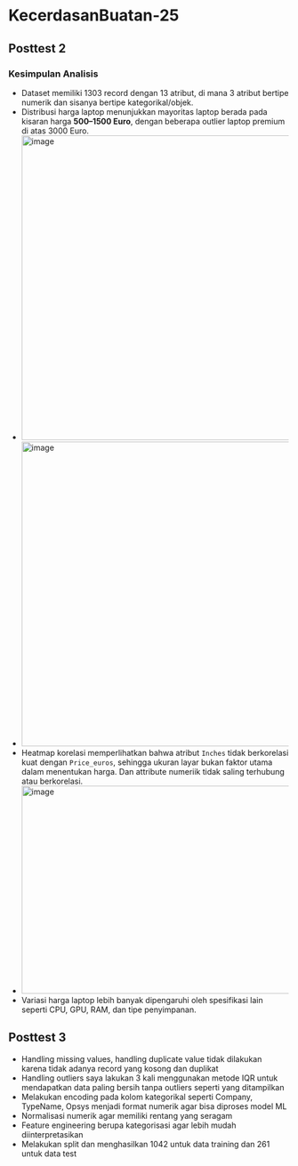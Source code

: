 # KecerdasanBuatan-25
## Posttest 2
### Kesimpulan Analisis
- Dataset memiliki 1303 record dengan 13 atribut, di mana 3 atribut bertipe numerik dan sisanya bertipe kategorikal/objek.
- Distribusi harga laptop menunjukkan mayoritas laptop berada pada kisaran harga **500–1500 Euro**, dengan beberapa outlier laptop premium di atas 3000 Euro.
- <img width="1187" height="548" alt="image" src="https://github.com/user-attachments/assets/4ba5546f-6cfb-487e-8c77-da3ea1b5bd29" />
- <img width="695" height="548" alt="image" src="https://github.com/user-attachments/assets/fe23c2a6-bc35-4460-99b7-95d4b2f01b34" />
- Heatmap korelasi memperlihatkan bahwa atribut `Inches` tidak berkorelasi kuat dengan `Price_euros`, sehingga ukuran layar bukan faktor utama dalam menentukan harga. Dan attribute numeriik tidak saling terhubung atau berkorelasi.
- <img width="486" height="374" alt="image" src="https://github.com/user-attachments/assets/cfff9833-e9e2-4fcb-b360-cb870fd6a100" />
- Variasi harga laptop lebih banyak dipengaruhi oleh spesifikasi lain seperti CPU, GPU, RAM, dan tipe penyimpanan.
## Posttest 3
- Handling missing values, handling duplicate value tidak dilakukan karena tidak adanya record yang kosong dan duplikat
- Handling outliers saya lakukan 3 kali menggunakan metode IQR untuk mendapatkan data paling bersih tanpa outliers seperti yang ditampilkan
- Melakukan encoding pada kolom kategorikal seperti Company, TypeName, Opsys menjadi format numerik agar bisa diproses model ML
- Normalisasi numerik agar memiliki rentang yang seragam
- Feature engineering berupa kategorisasi agar lebih mudah diinterpretasikan
- Melakukan split dan menghasilkan 1042 untuk data training dan 261 untuk data test
